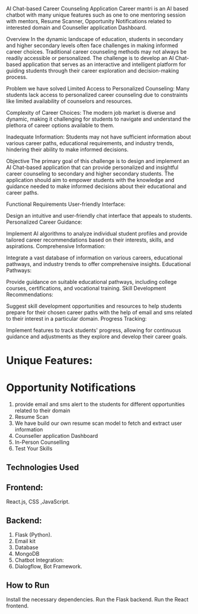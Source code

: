 AI Chat-based Career Counseling Application
Career mantri is an AI based chatbot with many unique features such as one to one mentoring session with mentors, Resume Scanner, Opportunity Notifications related to interested domain and Counseller application Dashboard.

Overview
In the dynamic landscape of education, students in secondary and higher secondary levels often face challenges in making informed career choices. Traditional career counseling methods may not always be readily accessible or personalized. The challenge is to develop an AI Chat-based application that serves as an interactive and intelligent platform for guiding students through their career exploration and decision-making process.

Problem we have solved
Limited Access to Personalized Counseling: Many students lack access to personalized career counseling due to constraints like limited availability of counselors and resources.

Complexity of Career Choices: The modern job market is diverse and dynamic, making it challenging for students to navigate and understand the plethora of career options available to them.

Inadequate Information: Students may not have sufficient information about various career paths, educational requirements, and industry trends, hindering their ability to make informed decisions.

Objective
The primary goal of this challenge is to design and implement an AI Chat-based application that can provide personalized and insightful career counseling to secondary and higher secondary students. The application should aim to empower students with the knowledge and guidance needed to make informed decisions about their educational and career paths.

Functional Requirements
User-friendly Interface:

Design an intuitive and user-friendly chat interface that appeals to students.
Personalized Career Guidance:

Implement AI algorithms to analyze individual student profiles and provide tailored career recommendations based on their interests, skills, and aspirations.
Comprehensive Information:

Integrate a vast database of information on various careers, educational pathways, and industry trends to offer comprehensive insights.
Educational Pathways:

Provide guidance on suitable educational pathways, including college courses, certifications, and vocational training.
Skill Development Recommendations:

Suggest skill development opportunities and resources to help students prepare for their chosen career paths with the help of email and sms related to their interest in a particular domain.
Progress Tracking:

Implement features to track students' progress, allowing for continuous guidance and adjustments as they explore and develop their career goals.
# Unique Features:
# Opportunity Notifications

1. provide email and sms alert to the students for different opportunities related to their domain
2. Resume Scan
3. We have build our own resume scan model to fetch and extract user information
4. Counseller application Dashboard
5. In-Person Counselling
6. Test Your Skills

## Technologies Used
## Frontend:
React.js, CSS ,JavaScript.

## Backend:

1. Flask (Python).
2. Email kit
3. Database
4. MongoDB
5. Chatbot Integration:
6. Dialogflow, Bot Framework.
   
## How to Run
Install the necessary dependencies.
Run the Flask backend.
Run the React frontend.
